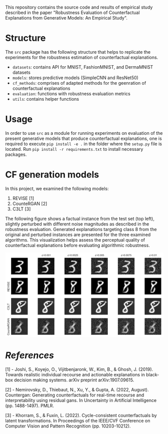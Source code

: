 <!-- 
This README file provides an overview of the repository, which includes the source code and results of an empirical study. 
The study is described in the paper titled "Robustness Evaluation of Counterfactual Explanations from Generative Models: An Empirical Study". 
-->
This repository contains the source code and results of empirical study described in the paper "Robustness Evaluation of Counterfactual Explanations from Generative Models: An Empirical Study". 

# Structure
The ```src``` package has the following structure that helps to replicate the experiments for the robustness estimation of counterfactual explanations.  
- ```datasets```: contains API for MNIST, FashionMNIST, and DermaMNIST datasets
- ```models```: stores predictive models (SimpleCNN and ResNet50)
- ```cf_methods```: comprises of adapted methods for the geenration of counterfactual explanations
- ```evaluation```: functions  with robustness evaluation metrics 
- ```utils```: contains helper functions

# Usage
In order to use ```src``` as a module for running experiments on evaluation of the present generative models that produce counterfactual explanations, one is required to execute  ```pip install -e .``` in the folder where the ```setup.py``` file is located. 
Run ```pip install -r requirements.txt``` to install necessary packages. 

# CF generation models
In this project, we examined the following models:

1) REVISE [1]
2) CounteRGAN [2]
3) C3LT [3]

The following figure shows a factual instance from the test set (top left), slightly perturbed with different noise magnitudes as described in the robustness evaluation. Generated explanations targeting class 8 from the original and perturbed instances are presented for the three examined algorithms. This visualization helps assess the perceptual quality of counterfactual explanations before evaluating algorithmic robustness.

![Alt text](demo/cfes_li.png)


# *References*

[1] - Joshi, S., Koyejo, O., Vijitbenjaronk, W., Kim, B., & Ghosh, J. (2019). Towards realistic individual recourse and actionable explanations in black-box decision making systems. arXiv preprint arXiv:1907.09615.

[2] - Nemirovsky, D., Thiebaut, N., Xu, Y., & Gupta, A. (2022, August). Countergan: Generating counterfactuals for real-time recourse and interpretability using residual gans. In Uncertainty in Artificial Intelligence (pp. 1488-1497). PMLR.

[3] - Khorram, S., & Fuxin, L. (2022). Cycle-consistent counterfactuals by latent transformations. In Proceedings of the IEEE/CVF Conference on Computer Vision and Pattern Recognition (pp. 10203-10212).


